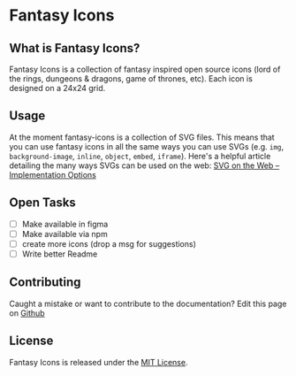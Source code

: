 # Fantasy Icons
## What is Fantasy Icons?
Fantasy Icons is a collection of fantasy inspired open source icons (lord of the rings, dungeons & dragons, game of thrones, etc). Each icon is designed on a 24x24 grid.
## Usage
At the moment fantasy-icons is a collection of SVG files. This means that you can use fantasy icons in all the same ways you can use SVGs (e.g. `img`, `background-image`, `inline`, `object`, `embed`, `iframe`). Here's a helpful article detailing the many ways SVGs can be used on the web: [SVG on the Web – Implementation Options](https://svgontheweb.com/#implementation)
## Open Tasks
- [ ] Make available in figma
- [ ] Make available via npm
- [ ] create more icons (drop a msg for suggestions)
- [ ] Write better Readme
## Contributing
Caught a mistake or want to contribute to the documentation? Edit this page on [Github](https://github.com/markusoelhafen/fantasy-icons/blob/master/README.md)
## License
Fantasy Icons is released under the [MIT License](https://github.com/markusoelhafen/fantasy-icons/blob/master/LICENSE).
